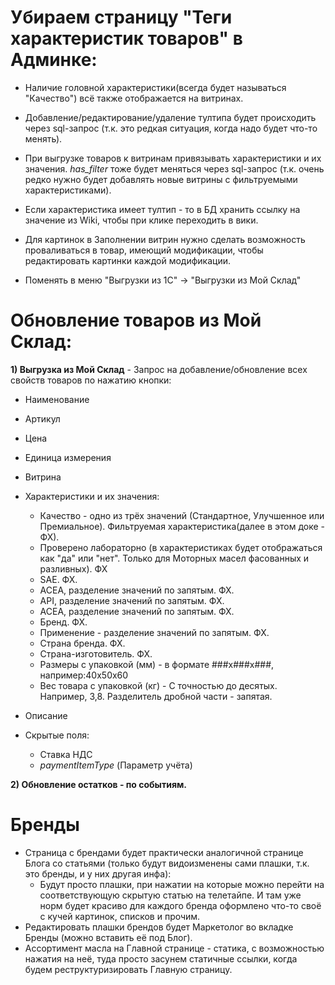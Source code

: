 # Убираем страницу "Теги характеристик товаров" в Админке:
- Наличие головной характеристики(всегда будет называться "Качество") всё также отображается на витринах.

- Добавление/редактирование/удаление тултипа будет происходить через sql-запрос (т.к. это редкая ситуация, когда надо будет что-то менять). 

- При выгрузке товаров к витринам привязывать характеристики и их значения. *has_filter* тоже будет меняться через sql-запрос (т.к. очень редко нужно будет добавлять новые витрины с фильтруемыми характеристиками). 

- Если характеристика имеет тултип - то в БД хранить ссылку на значение из Wiki, чтобы при клике переходить в вики.

- Для картинок в Заполнении витрин нужно сделать возможность проваливаться в товар, имеющий модификации, чтобы редактировать картинки каждой модификации.

- Поменять в меню "Выгрузки из 1С" -> "Выгрузки из Мой Склад"

# Обновление товаров из Мой Склад:
**1) Выгрузка из Мой Склад** - Запрос на добавление/обновление всех свойств товаров по нажатию кнопки:
- Наименование
- Артикул
- Цена
- Единица измерения
- Витрина
- Характеристики и их значения:
	- Качество - одно из трёх значений (Стандартное, Улучшенное или Премиальное). Фильтруемая характеристика(далее в этом доке - ФХ).
	- Проверено лабораторно (в характеристиках будет отображаться как "да" или "нет". Только для Моторных масел фасованных и разливных). ФХ
	- SAE. ФХ.
	- ACEA, разделение значений по запятым. ФХ.
	- API, разделение значений по запятым. ФХ.
	- ACEA, разделение значений по запятым. ФХ.
	- Бренд. ФХ.
	- Применение - разделение значений по запятым. ФХ.
	- Страна бренда. ФХ.
	- Страна-изготовитель. ФХ.
	- Размеры с упаковкой (мм) - в формате ###x###x###, например:40x50x60
	- Вес товара с упаковкой (кг) - С точностью до десятых. Например, 3,8. Разделитель дробной части - запятая.

- Описание
- Скрытые поля:
	- Ставка НДС
	- *paymentItemType* (Параметр учёта)

**2) Обновление остатков - по событиям.**
# Бренды
- Страница с брендами будет практически аналогичной странице Блога со статьями (только будут видоизменены сами плашки, т.к. это бренды, и у них другая инфа):
	- Будут просто плашки, при нажатии на которые можно перейти на соответствующую скрытую статью на телетайпе. И там уже норм будет красиво для каждого бренда оформлено что-то своё с кучей картинок, списков и прочим.
- Редактировать плашки брендов будет Маркетолог во вкладке Бренды (можно вставить её под Блог).
- Ассортимент масла на Главной странице - статика, с возможностью нажатия на неё, туда просто засунем статичные ссылки, когда будем реструктуризировать Главную страницу.